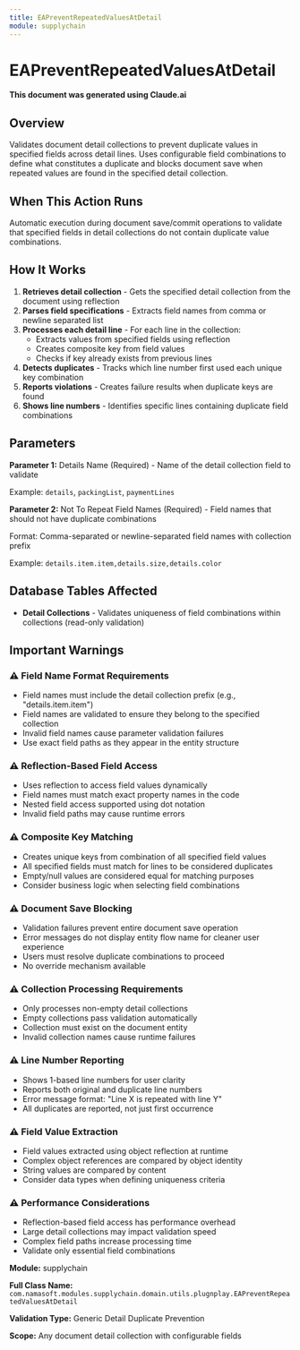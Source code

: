 ```yaml
---
title: EAPreventRepeatedValuesAtDetail
module: supplychain
---
```



<div class='entity-flows'>

# EAPreventRepeatedValuesAtDetail

**This document was generated using Claude.ai**

## Overview

Validates document detail collections to prevent duplicate values in specified fields across detail lines. Uses configurable field combinations to define what constitutes a duplicate and blocks document save when repeated values are found in the specified detail collection.

## When This Action Runs

Automatic execution during document save/commit operations to validate that specified fields in detail collections do not contain duplicate value combinations.

## How It Works

1. **Retrieves detail collection** - Gets the specified detail collection from the document using reflection
2. **Parses field specifications** - Extracts field names from comma or newline separated list
3. **Processes each detail line** - For each line in the collection:
   - Extracts values from specified fields using reflection
   - Creates composite key from field values
   - Checks if key already exists from previous lines
4. **Detects duplicates** - Tracks which line number first used each unique key combination
5. **Reports violations** - Creates failure results when duplicate keys are found
6. **Shows line numbers** - Identifies specific lines containing duplicate field combinations

## Parameters

**Parameter 1:** Details Name (Required) - Name of the detail collection field to validate

Example: `details`, `packingList`, `paymentLines`

**Parameter 2:** Not To Repeat Field Names (Required) - Field names that should not have duplicate combinations

Format: Comma-separated or newline-separated field names with collection prefix

Example: `details.item.item,details.size,details.color`

## Database Tables Affected

- **Detail Collections** - Validates uniqueness of field combinations within collections (read-only validation)

## Important Warnings

### ⚠️ Field Name Format Requirements
- Field names must include the detail collection prefix (e.g., "details.item.item")
- Field names are validated to ensure they belong to the specified collection
- Invalid field names cause parameter validation failures
- Use exact field paths as they appear in the entity structure

### ⚠️ Reflection-Based Field Access
- Uses reflection to access field values dynamically
- Field names must match exact property names in the code
- Nested field access supported using dot notation
- Invalid field paths may cause runtime errors

### ⚠️ Composite Key Matching
- Creates unique keys from combination of all specified field values
- All specified fields must match for lines to be considered duplicates
- Empty/null values are considered equal for matching purposes
- Consider business logic when selecting field combinations

### ⚠️ Document Save Blocking
- Validation failures prevent entire document save operation
- Error messages do not display entity flow name for cleaner user experience
- Users must resolve duplicate combinations to proceed
- No override mechanism available

### ⚠️ Collection Processing Requirements
- Only processes non-empty detail collections
- Empty collections pass validation automatically
- Collection must exist on the document entity
- Invalid collection names cause runtime failures

### ⚠️ Line Number Reporting
- Shows 1-based line numbers for user clarity
- Reports both original and duplicate line numbers
- Error message format: "Line X is repeated with line Y"
- All duplicates are reported, not just first occurrence

### ⚠️ Field Value Extraction
- Field values extracted using object reflection at runtime
- Complex object references are compared by object identity
- String values are compared by content
- Consider data types when defining uniqueness criteria

### ⚠️ Performance Considerations
- Reflection-based field access has performance overhead
- Large detail collections may impact validation speed
- Complex field paths increase processing time
- Validate only essential field combinations

**Module:** supplychain

**Full Class Name:** `com.namasoft.modules.supplychain.domain.utils.plugnplay.EAPreventRepeatedValuesAtDetail`

**Validation Type:** Generic Detail Duplicate Prevention

**Scope:** Any document detail collection with configurable fields


</div>

